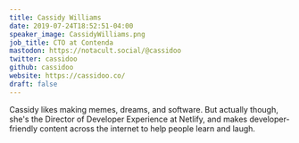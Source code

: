 ```yaml
---
title: Cassidy Williams
date: 2019-07-24T18:52:51-04:00
speaker_image: CassidyWilliams.png
job_title: CTO at Contenda
mastodon: https://notacult.social/@cassidoo
twitter: cassidoo
github: cassidoo
website: https://cassidoo.co/
draft: false
---
```


Cassidy likes making memes, dreams, and software. But actually though, she's the Director of Developer Experience at Netlify, and makes developer-friendly content across the internet to help people learn and laugh.
